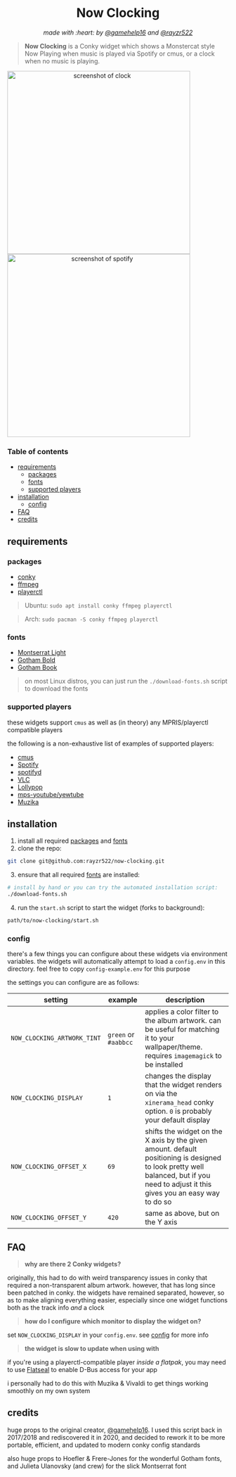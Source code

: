 <h1 align="center">Now Clocking</h1>
<p align="center"><i>made with :heart: by <a href="https://github.com/gamehelp16">@gamehelp16</a> and <a href="https://github.com/rayzr522">@rayzr522</a></i></p>

> **Now Clocking** is a Conky widget which shows a Monstercat style Now Playing when music is played via Spotify or cmus, or a clock when no music is playing.

<div align="center" style="display:inline">
<img alt="screenshot of clock" src="res/now-clocking-clock.jpg" width="416px" />
<img alt="screenshot of spotify" src="res/now-clocking-spotify.jpg" width="416px" />
</div>

### Table of contents

- [requirements](#requirements)
  - [packages](#packages)
  - [fonts](#fonts)
  - [supported players](#supported-players)
- [installation](#installation)
  - [config](#config)
- [FAQ](#faq)
- [credits](#credits)

## requirements

### packages

- [conky](https://github.com/brndnmtthws/conky/)
- [ffmpeg](https://www.ffmpeg.org/)
- [playerctl](https://github.com/altdesktop/playerctl)

> Ubuntu: `sudo apt install conky ffmpeg playerctl`

> Arch: `sudo pacman -S conky ffmpeg playerctl`

### fonts

- [Montserrat Light](https://fonts.google.com/specimen/Montserrat?selection.family=Montserrat:300)
- [Gotham Bold](https://fontsgeek.com/fonts/Gotham-Bold)
- [Gotham Book](https://fontsgeek.com/fonts/Gotham-Book)

> on most Linux distros, you can just run the `./download-fonts.sh` script to download the fonts

### supported players

these widgets support `cmus` as well as (in theory) any MPRIS/playerctl compatible players

the following is a non-exhaustive list of examples of supported players:

- [cmus](https://cmus.github.io/)
- [Spotify](https://www.spotify.com/)
- [spotifyd](https://github.com/Spotifyd/spotifyd)
- [VLC](https://www.videolan.org/)
- [Lollypop](https://wiki.gnome.org/Apps/Lollypop)
- [mps-youtube/yewtube](https://github.com/mps-youtube/yewtube)
- [Muzika](https://github.com/vixalien/muzika)

## installation

1. install all required [packages](#packages) and [fonts](#fonts)
2. clone the repo:

```bash
git clone git@github.com:rayzr522/now-clocking.git
```

3. ensure that all required [fonts](#fonts) are installed:

```bash
# install by hand or you can try the automated installation script:
./download-fonts.sh
```

4. run the `start.sh` script to start the widget (forks to background):

```bash
path/to/now-clocking/start.sh
```

### config

there's a few things you can configure about these widgets via environment variables. the widgets will automatically attempt to load a `config.env` in this directory. feel free to copy `config-example.env` for this purpose

the settings you can configure are as follows:

| setting                     | example              | description                                                                                                                                                                         |
| --------------------------- | -------------------- | ----------------------------------------------------------------------------------------------------------------------------------------------------------------------------------- |
| `NOW_CLOCKING_ARTWORK_TINT` | `green` or `#aabbcc` | applies a color filter to the album artwork. can be useful for matching it to your wallpaper/theme. requires `imagemagick` to be installed                                          |
| `NOW_CLOCKING_DISPLAY`      | `1`                  | changes the display that the widget renders on via the `xinerama_head` conky option. `0` is probably your default display                                                           |
| `NOW_CLOCKING_OFFSET_X`     | `69`                 | shifts the widget on the X axis by the given amount. default positioning is designed to look pretty well balanced, but if you need to adjust it this gives you an easy way to do so |
| `NOW_CLOCKING_OFFSET_Y`     | `420`                | same as above, but on the Y axis                                                                                                                                                    |

## FAQ

> **why are there 2 Conky widgets?**

originally, this had to do with weird transparency issues in conky that required a non-transparent album artwork. however, that has long since been patched in conky. the widgets have remained separated, however, so as to make aligning everything easier, especially since one widget functions both as the track info _and_ a clock

> **how do I configure which monitor to display the widget on?**

set `NOW_CLOCKING_DISPLAY` in your `config.env`. see [config](#config) for more info

> **the widget is slow to update when using with <insert playerctl-compatbile player here>**

if you're using a playerctl-compatible player _inside a flatpak_, you may need to use [Flatseal](https://github.com/tchx84/Flatseal) to enable D-Bus access for your app

i personally had to do this with Muzika & Vivaldi to get things working smoothly on my own system

## credits

huge props to the original creator, [@gamehelp16](https://github.com/gamehelp16). I used this script back in 2017/2018 and rediscovered it in 2020, and decided to rework it to be more portable, efficient, and updated to modern conky config standards

also huge props to Hoefler & Frere-Jones for the wonderful Gotham fonts, and Julieta Ulanovsky (and crew) for the slick Montserrat font
